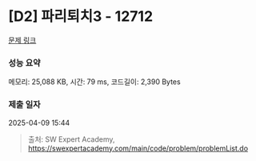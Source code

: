 # [D2] 파리퇴치3 - 12712 

[문제 링크](https://swexpertacademy.com/main/code/problem/problemDetail.do?contestProbId=AXuARWAqDkQDFARa) 

### 성능 요약

메모리: 25,088 KB, 시간: 79 ms, 코드길이: 2,390 Bytes

### 제출 일자

2025-04-09 15:44



> 출처: SW Expert Academy, https://swexpertacademy.com/main/code/problem/problemList.do